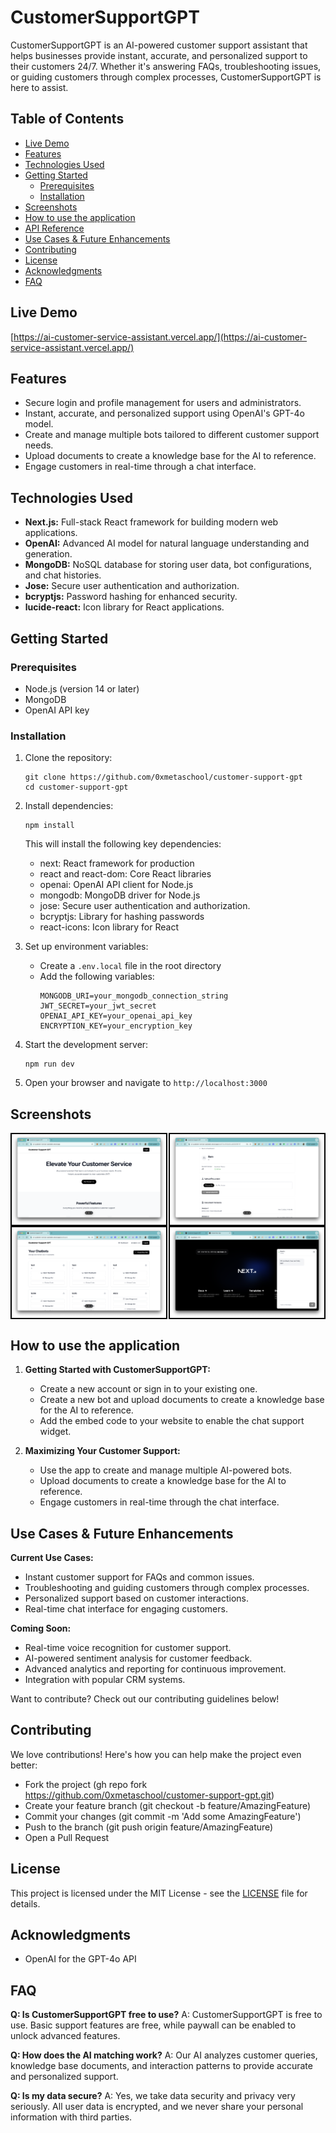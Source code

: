 # CustomerSupportGPT
CustomerSupportGPT is an AI-powered customer support assistant that helps businesses provide instant, accurate, and personalized support to their customers 24/7. Whether it's answering FAQs, troubleshooting issues, or guiding customers through complex processes, CustomerSupportGPT is here to assist.

## Table of Contents
  - [Live Demo](#live-demo)
  - [Features](#features)
  - [Technologies Used](#technologies-used)
  - [Getting Started](#getting-started)
    - [Prerequisites](#prerequisites)
    - [Installation](#installation)
  - [Screenshots](#screenshots)
  - [How to use the application](#how-to-use-the-application)
  - [API Reference](#api-reference)
  - [Use Cases & Future Enhancements](#use-cases-and-future-enhancements)
  - [Contributing](#contributing)
  - [License](#license)
  - [Acknowledgments](#acknowledgments)
  - [FAQ](#faq)

## Live Demo

[https://ai-customer-service-assistant.vercel.app/](https://ai-customer-service-assistant.vercel.app/)

## Features

- Secure login and profile management for users and administrators.
- Instant, accurate, and personalized support using OpenAI's GPT-4o model.
- Create and manage multiple bots tailored to different customer support needs.
- Upload documents to create a knowledge base for the AI to reference.
- Engage customers in real-time through a chat interface.

## Technologies Used

- **Next.js:** Full-stack React framework for building modern web applications.
- **OpenAI:** Advanced AI model for natural language understanding and generation.
- **MongoDB:** NoSQL database for storing user data, bot configurations, and chat histories.
- **Jose:** Secure user authentication and authorization.
- **bcryptjs:** Password hashing for enhanced security.
- **lucide-react:** Icon library for React applications.

## Getting Started

### Prerequisites

- Node.js (version 14 or later)
- MongoDB
- OpenAI API key

### Installation

1. Clone the repository:
   ```
   git clone https://github.com/0xmetaschool/customer-support-gpt
   cd customer-support-gpt
   ```

2. Install dependencies:

   ```
   npm install
   ```

   This will install the following key dependencies:
   - next: React framework for production
   - react and react-dom: Core React libraries
   - openai: OpenAI API client for Node.js
   - mongodb: MongoDB driver for Node.js
   - jose: Secure user authentication and authorization.
   - bcryptjs: Library for hashing passwords
   - react-icons: Icon library for React

3. Set up environment variables:
   - Create a `.env.local` file in the root directory
   - Add the following variables:
     ```
     MONGODB_URI=your_mongodb_connection_string
     JWT_SECRET=your_jwt_secret  
     OPENAI_API_KEY=your_openai_api_key
     ENCRYPTION_KEY=your_encryption_key
     ```

4. Start the development server:
   ```
   npm run dev
   ```

5. Open your browser and navigate to `http://localhost:3000`

## Screenshots

<div style="display: flex; justify-content: space-between;">
  <img src="screenshots/home.png" alt="Home Page" style="width: 49%; border: 2px solid black;" />
  <img src="screenshots/dashboard.png" alt="Dashboard Page" style="width: 49%; border: 2px solid black;" />
</div>

<div style="display: flex; justify-content: space-between;">
  <img src="screenshots/manage_bot.png" alt="Manage Bots" style="width: 49%; border: 2px solid black;" />
  <img src="screenshots/demo.png" alt="Demo" style="width: 49%; border: 2px solid black;" />
</div>

## How to use the application

1. **Getting Started with CustomerSupportGPT:**
   - Create a new account or sign in to your existing one.
   - Create a new bot and upload documents to create a knowledge base for the AI to reference.
   - Add the embed code to your website to enable the chat support widget.

2. **Maximizing Your Customer Support:**
   - Use the app to create and manage multiple AI-powered bots.
   - Upload documents to create a knowledge base for the AI to reference.
   - Engage customers in real-time through the chat interface.

## Use Cases & Future Enhancements

**Current Use Cases:**
- Instant customer support for FAQs and common issues.
- Troubleshooting and guiding customers through complex processes.
- Personalized support based on customer interactions.
- Real-time chat interface for engaging customers.

**Coming Soon:**
- Real-time voice recognition for customer support.
- AI-powered sentiment analysis for customer feedback.
- Advanced analytics and reporting for continuous improvement.
- Integration with popular CRM systems.

Want to contribute? Check out our contributing guidelines below!

## Contributing

We love contributions! Here's how you can help make the project even better:

- Fork the project (gh repo fork https://github.com/0xmetaschool/customer-support-gpt.git)
- Create your feature branch (git checkout -b feature/AmazingFeature)
- Commit your changes (git commit -m 'Add some AmazingFeature')
- Push to the branch (git push origin feature/AmazingFeature)
- Open a Pull Request

## License

This project is licensed under the MIT License - see the [LICENSE](LICENSE) file for details.

## Acknowledgments

- OpenAI for the GPT-4o API

## FAQ

**Q: Is CustomerSupportGPT free to use?**
A: CustomerSupportGPT is free to use. Basic support features are free, while paywall can be enabled to unlock advanced features.

**Q: How does the AI matching work?**
A: Our AI analyzes customer queries, knowledge base documents, and interaction patterns to provide accurate and personalized support.

**Q: Is my data secure?**
A: Yes, we take data security and privacy very seriously. All user data is encrypted, and we never share your personal information with third parties.
